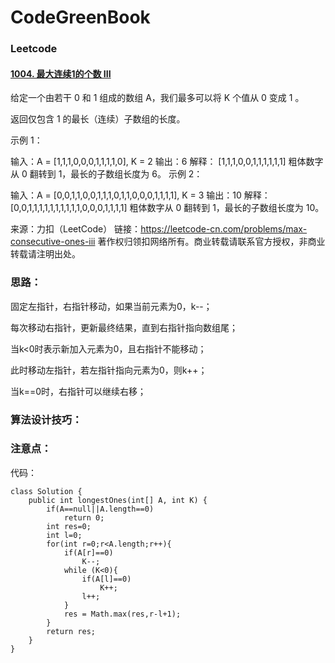 # CodeGreenBook

### Leetcode

#### [1004. 最大连续1的个数 III](https://leetcode-cn.com/problems/max-consecutive-ones-iii/)

给定一个由若干 0 和 1 组成的数组 A，我们最多可以将 K 个值从 0 变成 1 。

返回仅包含 1 的最长（连续）子数组的长度。

 

示例 1：

输入：A = [1,1,1,0,0,0,1,1,1,1,0], K = 2
输出：6
解释： 
[1,1,1,0,0,1,1,1,1,1,1]
粗体数字从 0 翻转到 1，最长的子数组长度为 6。
示例 2：

输入：A = [0,0,1,1,0,0,1,1,1,0,1,1,0,0,0,1,1,1,1], K = 3
输出：10
解释：
[0,0,1,1,1,1,1,1,1,1,1,1,0,0,0,1,1,1,1]
粗体数字从 0 翻转到 1，最长的子数组长度为 10。

来源：力扣（LeetCode）
链接：https://leetcode-cn.com/problems/max-consecutive-ones-iii
著作权归领扣网络所有。商业转载请联系官方授权，非商业转载请注明出处。



### 思路：

固定左指针，右指针移动，如果当前元素为0，k--；

每次移动右指针，更新最终结果，直到右指针指向数组尾；

当k<0时表示新加入元素为0，且右指针不能移动；

此时移动左指针，若左指针指向元素为0，则k++；

当k==0时，右指针可以继续右移；



### 算法设计技巧：



### 注意点：



代码：

```
class Solution {
    public int longestOnes(int[] A, int K) {
        if(A==null||A.length==0)
            return 0;
        int res=0;
        int l=0;
        for(int r=0;r<A.length;r++){
            if(A[r]==0)
                K--;
            while (K<0){
                if(A[l]==0)
                    K++;
                l++;
            }
            res = Math.max(res,r-l+1);
        }
        return res;
    }
}
```







